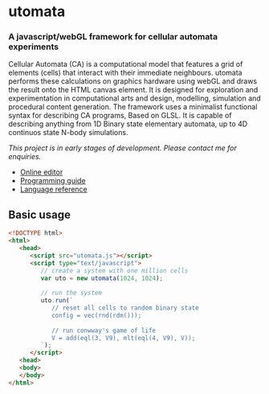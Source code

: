 
# utomata
### A javascript/webGL framework for cellular automata experiments

Cellular Automata (CA) is a computational model that features a grid of elements (cells) that interact with their immediate neighbours. utomata performs these calculations on graphics hardware using webGL and draws the result onto the HTML canvas element. It is designed for exploration and experimentation in computational arts and design, modelling, simulation and procedural content generation. The framework uses a minimalist functional syntax for describing CA programs, Based on GLSL. It is capable of describing anything from 1D Binary state elementary automata, up to 4D continuos state N-body simulations.

*This project is in early stages of development. Please contact me for enquiries.* 

* [Online editor](https://soogbet.github.io/utomata)
* [Programming guide](https://github.com/soogbet/utomata/wiki/Programming-guide)
* [Language reference](https://github.com/soogbet/utomata/wiki/Language-reference)

## Basic usage

```html
<!DOCTYPE html>
<html>
   <head>
      <script src="utomata.js"></script>
      <script type="text/javascript">
         // create a system with one million cells
         var uto = new utomata(1024, 1024);
         
         // run the system
         uto.run(`
            // reset all cells to random binary state
            config = vec(rnd(rdm()));
         
            // run conwway's game of life
            V = add(eql(3, V9), mlt(eql(4, V9), V));
         `);
      </script>
   <head>
   <body>
   </body>
</html>
```
